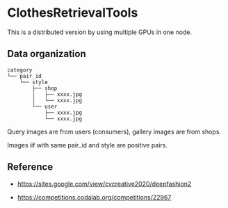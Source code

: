 # ClothesRetrievalTools

This is a distributed version by using multiple GPUs in one node. 

## Data organization

```
category
└── pair_id
    └── style
        ├── shop
        │   ├── xxxx.jpg
        │   └── xxxx.jpg
        └── user
            ├── xxxx.jpg
            └── xxxx.jpg
```

Query images are from users (consumers), gallery images are from shops.

Images iif with same pair_id and style are positive pairs.

## Reference

- https://sites.google.com/view/cvcreative2020/deepfashion2

- https://competitions.codalab.org/competitions/22967